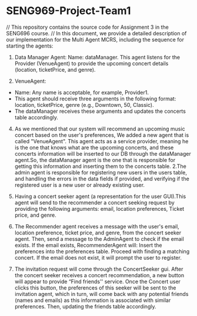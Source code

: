 # SENG969-Project-Team1
// This repository contains the source code for Assignment 3 in the SENG696 course.
// In this document, we provide a detailed description of our implementation for the Multi Agent MCRS, including the sequence for starting the agents:

1. Data Manager Agent:
Name: dataManager. This agent listens for the Provider (VenueAgent) to provide the upcoming concert details (location, ticketPrice, and genre).

2. VenueAgent:
- Name: Any name is acceptable, for example, Provider1.
- This agent should receive three arguments in the following format: location, ticketPrice, genre (e.g., Downtown, 50, Classic).
- The dataManager receives these arguments and updates the concerts table accordingly.

4. As we mentioned that our system will recommend an upcoming music concert based on the user's preferences, We added a new agent that is called "VenueAgent". This agent acts as a service provider, meaning he is the one that knows what are the upcoming concerts, and these concerts information will be inserted to our DB through the dataManager agent.So, the dataManager agent is the one that is responsible for getting this information and inserting them to the concerts table.
2.The admin agent is responsible for registering new users in the users table, and handling the errors in the data fields if provided, and verifying if the registered user is a new user or already existing user.
5. Having a concert seeker agent (a representation for the user GUI).This agent will send to the recommender a concert seeking request by providing the following arguments: email, location preferences, Ticket price, and genre.

6. The Recommender agent receives a message with the user's email, location preference, ticket price, and genre, from the concert seeker agent. Then, send a message to the AdminAgent to check if the email exists.
If the email exists, RecommenderAgent will:
Insert the preferences into the preferences table.
Proceed with finding a matching concert.
If the email does not exist, it will prompt the user to register.

7. The invitation request will come through the ConcertSeeker gui. After the concert seeker receives a concert recommendation, a new button will appear to provide “Find friends'' service. Once the Concert user clicks this button, the preferences of this seeker will be sent to the invitation agent, which in turn, will come back with any potential friends (names and emails) as this information is associated with similar preferences. Then, updating the friends table accordingly.
